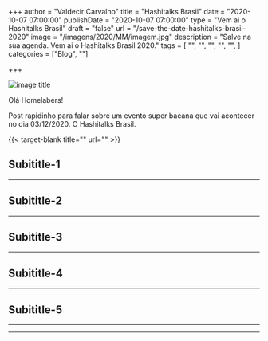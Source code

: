 +++
author = "Valdecir Carvalho"
title = "Hashitalks Brasil"
date = "2020-10-07 07:00:00"
publishDate = "2020-10-07 07:00:00"
type = "Vem ai o Hashitalks Brasil"
draft = "false"
url = "/save-the-date-hashitalks-brasil-2020"
image = "/imagens/2020/MM/imagem.jpg"
description = "Salve na sua agenda. Vem ai o Hashitalks Brasil 2020."
tags = [
    "",
    "",
    "",
	"",
    "",
]
categories = ["Blog", ""]

+++

![image title](/imagens/2020/MM/imagem.jpg)

Olá Homelabers!

Post rapidinho para falar sobre um evento super bacana que vai acontecer no dia 03/12/2020. O Hashitalks Brasil.

{{< target-blank title="" url="" >}}

## Subititle-1
----

## Subititle-2
----

## Subititle-3
----

## Subititle-4
----

## Subititle-5
----



----
